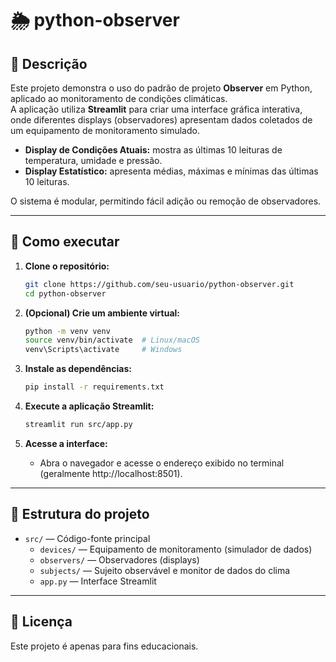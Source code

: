 # 🌦️ python-observer

## 📝 Descrição

Este projeto demonstra o uso do padrão de projeto **Observer** em Python, aplicado ao monitoramento de condições climáticas.  
A aplicação utiliza **Streamlit** para criar uma interface gráfica interativa, onde diferentes displays (observadores) apresentam dados coletados de um equipamento de monitoramento simulado.

- **Display de Condições Atuais:** mostra as últimas 10 leituras de temperatura, umidade e pressão.
- **Display Estatístico:** apresenta médias, máximas e mínimas das últimas 10 leituras.

O sistema é modular, permitindo fácil adição ou remoção de observadores.

---

## 🚀 Como executar

1. **Clone o repositório:**
   ```bash
   git clone https://github.com/seu-usuario/python-observer.git
   cd python-observer
   ```

2. **(Opcional) Crie um ambiente virtual:**
   ```bash
   python -m venv venv
   source venv/bin/activate  # Linux/macOS
   venv\Scripts\activate     # Windows
   ```

3. **Instale as dependências:**
   ```bash
   pip install -r requirements.txt
   ```

4. **Execute a aplicação Streamlit:**
   ```bash
   streamlit run src/app.py
   ```

5. **Acesse a interface:**
   - Abra o navegador e acesse o endereço exibido no terminal (geralmente http://localhost:8501).

---

## 📁 Estrutura do projeto

- `src/` — Código-fonte principal
  - `devices/` — Equipamento de monitoramento (simulador de dados)
  - `observers/` — Observadores (displays)
  - `subjects/` — Sujeito observável e monitor de dados do clima
  - `app.py` — Interface Streamlit

---

## 📄 Licença

Este projeto é apenas para fins educacionais.

